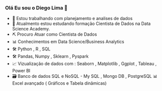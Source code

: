 ### Olá Eu sou o Diego Lima 👋


- 🔭 Estou trabalhando com planejamento e analises de dados 
- 🌱 Atualmento estou estudando formação Cientista de Dados na Data Science Academy.
- ⛏ Procuro Atuar como Cientista de Dados 
- 📊 Conhecimentos em Data Science/Business Analytics 
- 🛠 Python , R , SQL 
- 🛠 Pandas, Numpy , Sklearn , Pyspark
- 📈 Vizualização de dados com : Seaborn , Matplotlib , Ggplot , Tableau , Power BI 
- 🗃 Banco de dados SQL e NoSQL - My SQL , Mongo DB , PostgreSQL
📊 Excel avançado ( Gráficos e Tabela dinâmicas)


